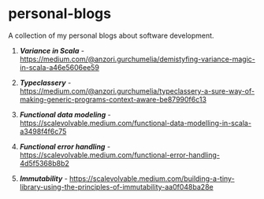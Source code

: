 # personal-blogs
A collection of my personal blogs about software development.

1) ***Variance in Scala*** - https://medium.com/@anzori.gurchumelia/demistyfing-variance-magic-in-scala-a46e5606ee59 

2) ***Typeclassery*** - https://medium.com/@anzori.gurchumelia/typeclassery-a-sure-way-of-making-generic-programs-context-aware-be87990f6c13

3) ***Functional data modeling*** - https://scalevolvable.medium.com/functional-data-modelling-in-scala-a3498f4f6c75

4) ***Functional error handling*** - https://scalevolvable.medium.com/functional-error-handling-4d5f5368b8b2

5) ***Immutability*** - https://scalevolvable.medium.com/building-a-tiny-library-using-the-principles-of-immutability-aa0f048ba28e
